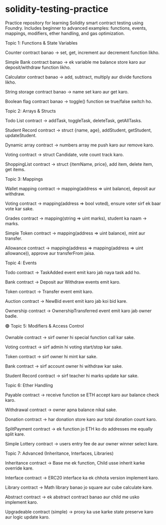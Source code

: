 # solidity-testing-practice
Practice repository for learning Solidity smart contract testing using Foundry.  Includes beginner to advanced examples: functions, events, mappings, modifiers, ether handling, and gas optimization.


Topic 1: Functions & State Variables

Counter contract banao → set, get, increment aur decrement function likho.

Simple Bank contract banao → ek variable me balance store karo aur deposit/withdraw function likho.

Calculator contract banao → add, subtract, multiply aur divide functions likho.

String storage contract banao → name set karo aur get karo.

Boolean flag contract banao → toggle() function se true/false switch ho.
 
Topic 2: Arrays & Structs

Todo List contract → addTask, toggleTask, deleteTask, getAllTasks.

Student Record contract → struct {name, age}, addStudent, getStudent, updateStudent.

Dynamic array contract → numbers array me push karo aur remove karo.

Voting contract → struct Candidate, vote count track karo.

ShoppingList contract → struct {itemName, price}, add item, delete item, get items.


Topic 3: Mappings

Wallet mapping contract → mapping(address => uint balance), deposit aur withdraw.

Voting contract → mapping(address => bool voted), ensure voter sirf ek baar vote kar sake.

Grades contract → mapping(string => uint marks), student ka naam → marks.

Simple Token contract → mapping(address => uint balance), mint aur transfer.

Allowance contract → mapping(address => mapping(address => uint allowance)), approve aur transferFrom jaisa.


Topic 4: Events

Todo contract → TaskAdded event emit karo jab naya task add ho.

Bank contract → Deposit aur Withdraw events emit karo.

Token contract → Transfer event emit karo.

Auction contract → NewBid event emit karo jab koi bid kare.

Ownership contract → OwnershipTransferred event emit karo jab owner badle.

🟣 Topic 5: Modifiers & Access Control

Ownable contract → sirf owner hi special function call kar sake.

Voting contract → sirf admin hi voting start/stop kar sake.

Token contract → sirf owner hi mint kar sake.

Bank contract → sirf account owner hi withdraw kar sake.

Student Record contract → sirf teacher hi marks update kar sake.


Topic 6: Ether Handling

Payable contract → receive function se ETH accept karo aur balance check karo.

Withdrawal contract → owner apna balance nikal sake.

Donation contract → har donation store karo aur total donation count karo.

SplitPayment contract → ek function jo ETH ko do addresses me equally split kare.

Simple Lottery contract → users entry fee de aur owner winner select kare.


Topic 7: Advanced (Inheritance, Interfaces, Libraries)

Inheritance contract → Base me ek function, Child usse inherit karke override kare.

Interface contract → ERC20 interface ka ek chhota version implement karo.

Library contract → Math library banao jo square aur cube calculate kare.

Abstract contract → ek abstract contract banao aur child me usko implement karo.

Upgradeable contract (simple) → proxy ka use karke state preserve karo aur logic update karo.
